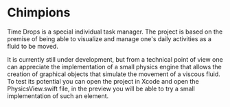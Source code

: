 # Chimpions
Time Drops is a special individual task manager. The project is based on the premise of being able to visualize and manage one's daily activities as a fluid to be moved.

It is currently still under development, but from a technical point of view one can appreciate the implementation of a small physics engine that allows the creation of graphical objects that simulate the movement of a viscous fluid. To test its potential you can open the project in Xcode and open the PhysicsView.swift file, in the preview you will be able to try a small implementation of such an element.
